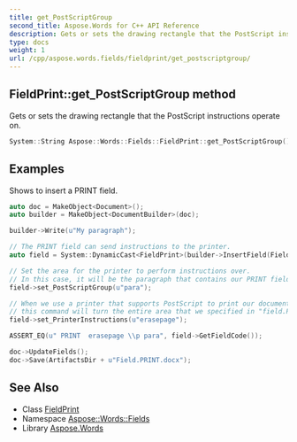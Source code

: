 ```yaml
---
title: get_PostScriptGroup
second_title: Aspose.Words for C++ API Reference
description: Gets or sets the drawing rectangle that the PostScript instructions operate on.
type: docs
weight: 1
url: /cpp/aspose.words.fields/fieldprint/get_postscriptgroup/
---
```

## FieldPrint::get_PostScriptGroup method


Gets or sets the drawing rectangle that the PostScript instructions operate on.

```cpp
System::String Aspose::Words::Fields::FieldPrint::get_PostScriptGroup()
```


## Examples



Shows to insert a PRINT field. 
```cpp
auto doc = MakeObject<Document>();
auto builder = MakeObject<DocumentBuilder>(doc);

builder->Write(u"My paragraph");

// The PRINT field can send instructions to the printer.
auto field = System::DynamicCast<FieldPrint>(builder->InsertField(FieldType::FieldPrint, true));

// Set the area for the printer to perform instructions over.
// In this case, it will be the paragraph that contains our PRINT field.
field->set_PostScriptGroup(u"para");

// When we use a printer that supports PostScript to print our document,
// this command will turn the entire area that we specified in "field.PostScriptGroup" white.
field->set_PrinterInstructions(u"erasepage");

ASSERT_EQ(u" PRINT  erasepage \\p para", field->GetFieldCode());

doc->UpdateFields();
doc->Save(ArtifactsDir + u"Field.PRINT.docx");
```

## See Also

* Class [FieldPrint](../)
* Namespace [Aspose::Words::Fields](../../)
* Library [Aspose.Words](../../../)
